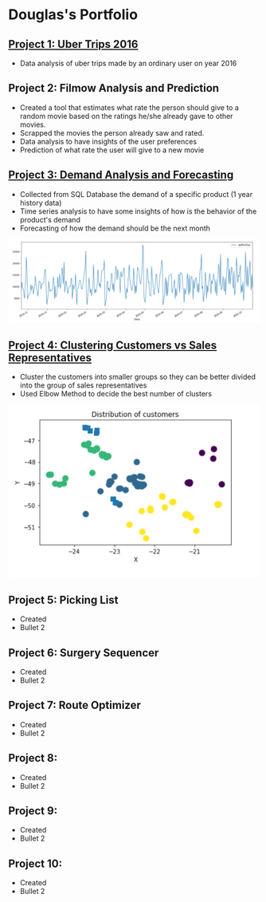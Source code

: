 # Douglas's Portfolio

## [Project 1: Uber Trips 2016](https://github.com/dougmart/Uber_2016_OrdUser)
* Data analysis of uber trips made by an ordinary user on year 2016

## Project 2: Filmow Analysis and Prediction
* Created a tool that estimates what rate the person should give to a random movie based on the ratings he/she already gave to other movies.
* Scrapped the movies the person already saw and rated.
* Data analysis to have insights of the user preferences
* Prediction of what rate the user will give to a new movie

## [Project 3: Demand Analysis and Forecasting](https://github.com/dougmart/ProductDemandAnalyForec)
* Collected from SQL Database the demand of a specific product (1 year history data)
* Time series analysis to have some insights of how is the behavior of the product's demand
* Forecasting of how the demand should be the next month

![](https://github.com/dougmart/DS_Portfolio/blob/main/images/DemandForecasting.png)

## [Project 4: Clustering Customers vs Sales Representatives](https://github.com/dougmart/CustomerClusteringDan)
* Cluster the customers into smaller groups so they can be better divided into the group of sales representatives
* Used Elbow Method to decide the best number of clusters

![](https://github.com/dougmart/DS_Portfolio/blob/main/images/Kmeans_fig.png)

## Project 5: Picking List
* Created
* Bullet 2

## Project 6: Surgery Sequencer
* Created
* Bullet 2

## Project 7: Route Optimizer
* Created
* Bullet 2

## Project 8:
* Created
* Bullet 2

## Project 9:
* Created
* Bullet 2

## Project 10:
* Created
* Bullet 2
